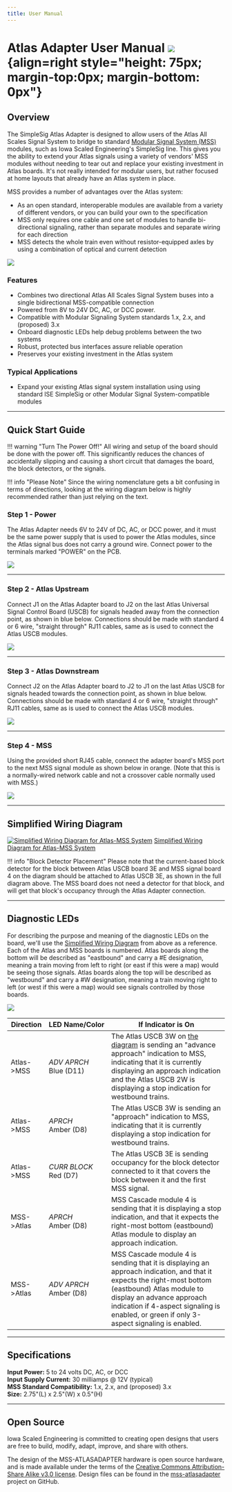 ```yaml
---
title: User Manual
---
```

# Atlas Adapter User Manual ![](../img/simplesig-logo.png){align=right style="height: 75px; margin-top:0px; margin-bottom: 0px"}

## Overview

The SimpleSig Atlas Adapter is designed to allow users of the Atlas All Scales Signal System to bridge to standard [Modular Signal System (MSS)](../index.md) modules, such as Iowa Scaled Engineering's SimpleSig line.  This gives you the ability to extend your Atlas signals using a variety of vendors' MSS modules without needing to tear out and replace your existing investment in Atlas boards.  It's not really intended for modular users, but rather focused at home layouts that already have an Atlas system in place.

MSS provides a number of advantages over the Atlas system:

* As an open standard, interoperable modules are available from a variety of different vendors, or you can build your own to the specification
* MSS only requires one cable and one set of modules to handle bi-directional signaling, rather than separate modules and separate wiring for each direction
* MSS detects the whole train even without resistor-equipped axles by using a combination of optical and current detection

![](img/mss-atlasadapter.jpg)

### Features

* Combines two directional Atlas All Scales Signal System buses into a single bidirectional MSS-compatible connection
* Powered from 8V to 24V DC, AC, or DCC power.
* Compatible with Modular Signaling System standards 1.x, 2.x, and (proposed) 3.x
* Onboard diagnostic LEDs help debug problems between the two systems
* Robust, protected bus interfaces assure reliable operation
* Preserves your existing investment in the Atlas system

### Typical Applications

* Expand your existing Atlas signal system installation using using standard ISE SimpleSig or other Modular Signal System-compatible modules

---

## Quick Start Guide

!!! warning "Turn The Power Off!"
    All wiring and setup of the board should be done with the power off.  This significantly reduces the chances of accidentally slipping and causing a short circuit that damages the board, the block detectors, or the signals.

!!! info "Please Note"
    Since the wiring nomenclature gets a bit confusing in terms of directions, looking at the wiring diagram below is highly recommended rather than just relying on the text.

### Step 1 - Power
 The Atlas Adapter needs 6V to 24V of DC, AC, or DCC power, and it must be the same power supply that is used to power the Atlas modules, since the Atlas signal bus does not carry a ground wire.  Connect power to the terminals marked "POWER" on the PCB.

![](img/mss-atlasadapter-power.png)

---

### Step 2 - Atlas Upstream
Connect J1 on the Atlas Adapter board to J2 on the last Atlas Universal Signal Control Board (USCB) for signals headed away from the connection point, as shown in blue below.  Connections should be made with standard 4 or 6 wire, "straight through" RJ11 cables, same as is used to connect the Atlas USCB modules.

![](img/mss-atlasadapter-step2.jpg)

---

### Step 3 - Atlas Downstream
Connect J2 on the Atlas Adapter board to J2 to J1 on the last Atlas USCB for signals headed towards the connection point, as shown in blue below.  Connections should be made with standard 4 or 6 wire, "straight through" RJ11 cables, same as is used to connect the Atlas USCB modules.

![](img/mss-atlasadapter-step3.jpg)

---

### Step 4 - MSS
Using the provided short RJ45 cable, connect the adapter board's MSS port to the next MSS signal module as shown below in orange.  (Note that this is a normally-wired network cable and not a crossover cable normally used with MSS.) 

![](img/mss-atlasadapter-step4.jpg)

---

## Simplified Wiring Diagram

[![Simplified Wiring Diagram for Atlas-MSS System](img/atlas-mss-wiring-diagram.png)](img/atlas-mss-wiring-diagram.png)
[Simplified Wiring Diagram for Atlas-MSS System](img/atlas-mss-wiring-diagram.png)

!!! info "Block Detector Placement"
    Please note that the current-based block detector for the block between Atlas USCB board 3E and MSS signal board 4 on the diagram should be attached to Atlas USCB 3E, as shown in the full diagram above.  The MSS board does not need a detector for that block, and will get that block's occupancy through the Atlas Adapter connection.

---

## Diagnostic LEDs

For describing the purpose and meaning of the diagnostic LEDs on the board, we'll use the [Simplified Wiring Diagram](img/atlas-mss-wiring-diagram.png) from above as a reference.  Each of the Atlas and MSS boards is numbered.  Atlas boards along the bottom will be described as "eastbound" and carry a #E designation, meaning a train moving from left to right (or east if this were a map) would be seeing those signals.  Atlas boards along the top will be described as "westbound" and carry a #W designation, meaning a train moving right to left (or west if this were a map) would see signals controlled by those boards.

![](img/mss-atlasadapter-diag-leds.png)

| Direction | LED&nbsp;Name/Color | If Indicator is On |
|-------------------|--------------------|-----------------|
| Atlas->MSS | *ADV APRCH*<br/>Blue (D11) | The Atlas USCB 3W on [the diagram](img/atlas-mss-wiring-diagram.png) is sending an "advance approach" indication to MSS, indicating that it is currently displaying an approach indication and the Atlas USCB 2W is displaying a stop indication for westbound trains. | 
| Atlas->MSS | *APRCH*<br/>Amber (D8) | The Atlas USCB 3W is sending an "approach" indication to MSS, indicating that it is currently displaying a stop indication for westbound trains. | 
| Atlas->MSS | *CURR BLOCK*<br/>Red (D7) | The Atlas USCB 3E is sending occupancy for the block detector connected to it that covers the block between it and the first MSS signal. | 
| MSS->Atlas | *APRCH*<br/>Amber (D8) | MSS Cascade module 4 is sending that it is displaying a stop indication, and that it expects the right-most bottom (eastbound) Atlas module to display an approach indication. | 
| MSS->Atlas | *ADV APRCH*<br/>Amber (D8) | MSS Cascade module 4 is sending that it is displaying an approach indication, and that it expects the right-most bottom (eastbound) Atlas module to display an advance approach indication if 4-aspect signaling is enabled, or green if only 3-aspect signaling is enabled. | 

---

## Specifications

**Input Power:**  5 to 24 volts DC, AC, or DCC  
**Input Supply Current:**  30 milliamps @ 12V (typical)  
**MSS Standard Compatibility:** 1.x, 2.x, and (proposed) 3.x  
**Size:**  2.75"(L) x 2.5"(W) x 0.5"(H)  

---

## Open Source 

Iowa Scaled Engineering is committed to creating open designs that users are free to build, modify,
adapt, improve, and share with others.

The design of the MSS-ATLASADAPTER hardware is open source hardware, and is made available under the
terms of the [Creative Commons Attribution-Share Alike v3.0 license](http://creativecommons.org/licenses/by-sa/3.0/). 
Design files can be found in the [mss-atlasadapter](https://github.com/IowaScaledEngineering/mss-atlasadapter) project on 
GitHub.


